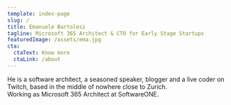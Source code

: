 ```yaml
---
template: index-page
slug: /
title: Emanuele Bartolesi
tagline: Microsoft 365 Architect & CTO for Early Stage Startups
featuredImage: /assets/ema.jpg
cta:
  ctaText: Know more
  ctaLink: /about
---
```


He is a software architect, a seasoned speaker, blogger and a live coder on Twitch, based in the middle of nowhere close to Zurich. <br /> Working as Microsoft 365 Architect at SoftwareONE.
